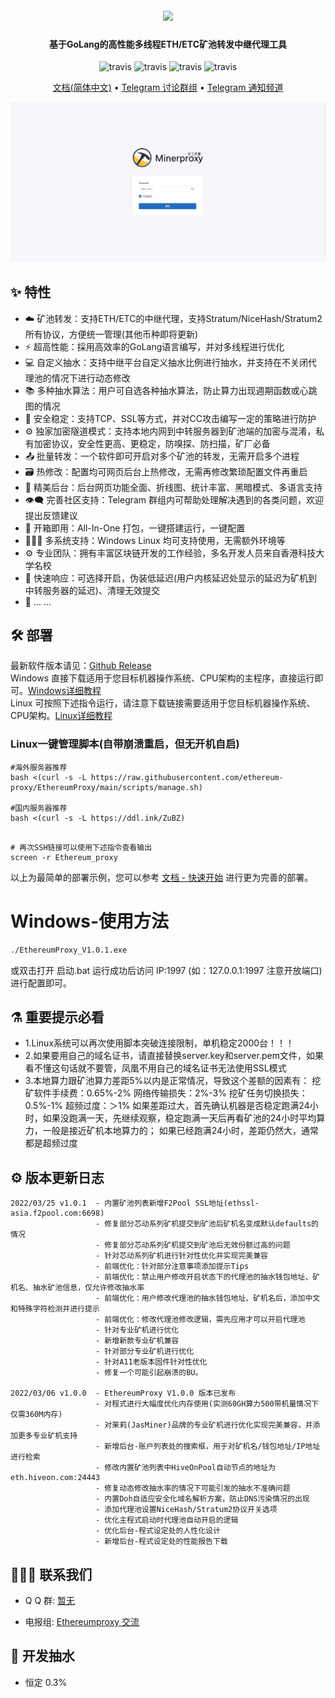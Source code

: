 <h1 align="center">
  <br>
  <img src="https://github.com/ethereum-proxy/XBminer/blob/main/logo.png" width="150"/>
</h1>

<h4 align="center">基于GoLang的高性能多线程ETH/ETC矿池转发中继代理工具</h4>

<p align="center">
  <a>
    <img src="https://img.shields.io/badge/Release-V1.0.1-orgin.svg" alt="travis">
  </a>
  <a>
    <img src="https://img.shields.io/badge/Last_Update-2022_03_25-orgin.svg" alt="travis">
  </a>
  <a>
    <img src="https://img.shields.io/badge/Language-GoLang-green.svg" alt="travis">
  </a>
  <a>
    <img src="https://img.shields.io/badge/License-Apache-green.svg" alt="travis">
  </a>
</p>

<p align="center">
  <a href="https://ethereumproxy.gitbook.io/huan-ying/">文档(简体中文)</a> •
  <a href="https://t.me/ethereumproxy">Telegram 讨论群组</a> •
  <a href="https://t.me/ethereumproxy">Telegram 通知频道</a>
</p>

![Screenshot](https://github.com/ethereum-proxy/Minerproxy/blob/main/web.png)

## :sparkles: 特性

* :cloud: 矿池转发：支持ETH/ETC的中继代理，支持Stratum/NiceHash/Stratum2所有协议，方便统一管理(其他币种即将更新)
* :zap: 超高性能：採用高效率的GoLang语言编写，并对多线程进行优化
* 💻 自定义抽水：支持中继平台自定义抽水比例进行抽水，并支持在不关闭代理池的情况下进行动态修改
* 📚 多种抽水算法：用户可自选各种抽水算法，防止算力出现週期函数或心跳图的情况
* 💾 安全稳定：支持TCP、SSL等方式，并对CC攻击编写一定的策略进行防护
* :gear: 独家加密隧道模式：支持本地内网到中转服务器到矿池端的加密与混淆，私有加密协议，安全性更高、更稳定，防嗅探、防扫描，矿厂必备
* :outbox_tray: 批量转发：一个软件即可开启对多个矿池的转发，无需开启多个进程
* :card_file_box: 热修改：配置均可网页后台上热修改，无需再修改繁琐配置文件再重启
* :art: 精美后台：后台网页功能全面、折线图、统计丰富、黑暗模式、多语言支持
* :eye_speech_bubble: 完善社区支持：Telegram 群组内可帮助处理解决遇到的各类问题，欢迎提出反馈建议
* :rocket: 开箱即用：All-In-One 打包，一键搭建运行，一键配置
* :family_woman_girl_boy: 多系统支持：Windows Linux 均可支持使用，无需额外环境等
* :gear: 专业团队：拥有丰富区块链开发的工作经验，多名开发人员来自香港科技大学名校
* :link: 快速响应：可选择开启，伪装低延迟(用户内核延迟处显示的延迟为矿机到中转服务器的延迟)、清理无效提交
* 🌈 ... ...

## :hammer_and_wrench: 部署

最新软件版本请见：<a href="https://github.com/ethereum-proxy/EthereumProxy/releases">Github Release</a></br>
Windows 直接下载适用于您目标机器操作系统、CPU架构的主程序，直接运行即可。<a href="">Windows详细教程</a>
</br>
Linux 可按照下述指令运行，请注意下载链接需要适用于您目标机器操作系统、CPU架构。<a href="">Linux详细教程</a>

### Linux一键管理脚本(自带崩溃重启，但无开机自启)
```shell
#海外服务器推荐
bash <(curl -s -L https://raw.githubusercontent.com/ethereum-proxy/EthereumProxy/main/scripts/manage.sh)

#国内服务器推荐
bash <(curl -s -L https://ddl.ink/ZuBZ)


```
```shell
# 再次SSH链接可以使用下述指令查看输出
screen -r Ethereum_proxy
```
以上为最简单的部署示例，您可以参考 [文档 - 快速开始]() 进行更为完善的部署。 

# Windows-使用方法
```bash
./EthereumProxy_V1.0.1.exe
```
或双击打开 启动.bat 运行成功后访问 IP:1997 (如：127.0.0.1:1997 注意开放端口) 进行配置即可。

## :alembic: 重要提示必看

*  1.Linux系统可以再次使用脚本突破连接限制，单机稳定2000台！！！
*  2.如果要用自己的域名证书，请直接替换server.key和server.pem文件，如果看不懂这句话就不要管，凤凰不用自己的域名证书无法使用SSL模式
*  3.本地算力跟矿池算力差距5%以内是正常情况，导致这个差额的因素有：
   挖矿软件手续费：0.65%-2%
   网络传输损失：2%-3%
   挖矿任务切换损失：0.5%-1%
   超频过度：＞1%
   如果差距过大，首先确认机器是否稳定跑满24小时，如果没跑满一天，先继续观察，稳定跑满一天后再看矿池的24小时平均算力，一般是接近矿机本地算力的；
如果已经跑满24小时，差距仍然大，通常都是超频过度


## :gear:  版本更新日志
```shell
2022/03/25 v1.0.1  - 内置矿池列表新增F2Pool SSL地址(ethssl-asia.f2pool.com:6698)
                   - 修复部分芯动系列矿机提交到矿池后矿机名变成默认defaults的情况
                   - 修复部分芯动系列矿机提交到矿池后无效份额过高的问题
                   - 针对芯动系列矿机进行针对性优化并实现完美兼容
                   - 前端优化：针对部分注意事项添加提示Tips
                   - 前端优化：禁止用户修改开启状态下的代理池的抽水钱包地址、矿机名、抽水矿池信息，仅允许修改抽水率
                   - 前端优化：用户修改代理池的抽水钱包地址、矿机名后，添加中文和特殊字符检测并进行提示
                   - 前端优化：修改代理池修改逻辑，需先应用才可以开启代理池
                   - 针对专业矿机进行优化
                   - 新增新款专业矿机兼容
                   - 针对部分专业矿机进行优化
                   - 针对A11老版本固件针对性优化
                   - 修复一个可能引起崩溃的BU。
                   
2022/03/06 v1.0.0  - EthereumProxy V1.0.0 版本已发布
                   - 对程式进行大幅度优化内存使用(实测60GH算力500带机量情况下仅需360M内存)
                   - 对茉莉(JasMiner)品牌的专业矿机进行优化实现完美兼容，并添加更多专业矿机支持
                   - 新增后台-账户列表处的搜索框，用于对矿机名/钱包地址/IP地址进行检索
                   - 修改内置矿池列表中HiveOnPool自动节点的地址为eth.hiveon.com:24443
                   - 修复动态修改抽水率的情况下可能引发的抽水不准确问题
                   - 内置Doh自适应安全化域名解析方案，防止DNS污染情况的出现
                   - 添加代理池设置NiceHash/Stratum2协议开关选项
                   - 优化主程式启动时代理池自动开启的逻辑
                   - 优化后台-程式设定处的人性化设计
                   - 新增后台-程式设定处的性能报告下载
```

## :family_woman_girl_boy: 联系我们

- Q Q 群: [暂无]()

- 电报组: [Ethereumproxy 交流](https://t.me/ethereumproxy)
## :scroll: 开发抽水
* 恒定 0.3%
